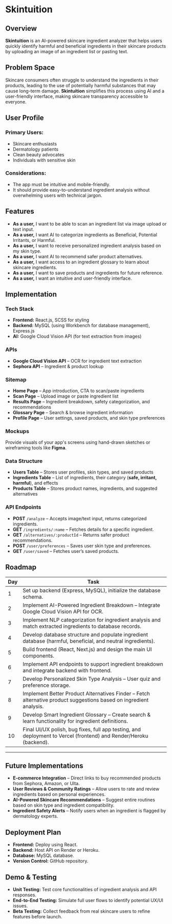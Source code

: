 # Skintuition

## Overview

**Skintuition** is an AI-powered skincare ingredient analyzer that helps users quickly identify harmful and beneficial ingredients in their skincare products by uploading an image of an ingredient list or pasting text.

## Problem Space

Skincare consumers often struggle to understand the ingredients in their products, leading to the use of potentially harmful substances that may cause long-term damage. **Skintuition** simplifies this process using AI and a user-friendly interface, making skincare transparency accessible to everyone.

## User Profile

### Primary Users:
- Skincare enthusiasts
- Dermatology patients
- Clean beauty advocates
- Individuals with sensitive skin

### Considerations:
- The app must be intuitive and mobile-friendly.
- It should provide easy-to-understand ingredient analysis without overwhelming users with technical jargon.

## Features

- **As a user,** I want to be able to scan an ingredient list via image upload or text input.
- **As a user,** I want AI to categorize ingredients as Beneficial, Potential Irritants, or Harmful.
- **As a user,** I want to receive personalized ingredient analysis based on my skin type.
- **As a user,** I want AI to recommend safer product alternatives.
- **As a user,** I want access to an ingredient glossary to learn about skincare ingredients.
- **As a user,** I want to save products and ingredients for future reference.
- **As a user,** I want an intuitive and user-friendly interface.

## Implementation

### Tech Stack

- **Frontend:** React.js, SCSS for styling
- **Backend:** MySQL (using Workbench for database management), Express.js
- **AI:** Google Cloud Vision API (for text extraction from images)

### APIs

- **Google Cloud Vision API** – OCR for ingredient text extraction
- **Sephora API** – Ingredient & product lookup

### Sitemap

- **Home Page** – App introduction, CTA to scan/paste ingredients
- **Scan Page** – Upload image or paste ingredient list
- **Results Page** – Ingredient breakdown, safety categorization, and recommendations
- **Glossary Page** – Search & browse ingredient information
- **Profile Page** – User settings, saved products, and skin type preferences

### Mockups

Provide visuals of your app's screens using hand-drawn sketches or wireframing tools like **Figma**.

### Data Structure

- **Users Table** – Stores user profiles, skin types, and saved products
- **Ingredients Table** – List of ingredients, their category (**safe, irritant, harmful**), and effects
- **Products Table** – Stores product names, ingredients, and suggested alternatives

### API Endpoints

- **POST** `/analyze` – Accepts image/text input, returns categorized ingredients.
- **GET** `/ingredients/:name` – Fetches details for a specific ingredient.
- **GET** `/alternatives/:productId` – Returns safer product recommendations.
- **POST** `/user/preferences` – Saves user skin type and preferences.
- **GET** `/user/saved` – Fetches user’s saved products.

## Roadmap

| Day | Task |
|-----|------|
| 1 | Set up backend (Express, MySQL), initialize the database schema. |
| 2 | Implement AI-Powered Ingredient Breakdown – Integrate Google Cloud Vision API for OCR. |
| 3 | Implement NLP categorization for ingredient analysis and match extracted ingredients to database records. |
| 4 | Develop database structure and populate ingredient database (harmful, beneficial, and neutral ingredients). |
| 5 | Build frontend (React, Next.js) and design the main UI components. |
| 6 | Implement API endpoints to support ingredient breakdown and integrate backend with frontend. |
| 7 | Develop Personalized Skin Type Analysis – User quiz and preference storage. |
| 8 | Implement Better Product Alternatives Finder – Fetch alternative product suggestions based on ingredient analysis. |
| 9 | Develop Smart Ingredient Glossary – Create search & learn functionality for ingredient definitions. |
| 10 | Final UI/UX polish, bug fixes, full app testing, and deployment to Vercel (frontend) and Render/Heroku (backend). |

---

## Future Implementations

- **E-commerce Integration** – Direct links to buy recommended products from Sephora, Amazon, or Ulta.
- **User Reviews & Community Ratings** – Allow users to rate and review ingredients based on personal experiences.
- **AI-Powered Skincare Recommendations** – Suggest entire routines based on skin type and ingredient compatibility.
- **Ingredient Safety Alerts** – Notify users when an ingredient is flagged by dermatology experts.

## Deployment Plan

- **Frontend:** Deploy using React.
- **Backend:** Host API on Render or Heroku.
- **Database:** MySQL database.
- **Version Control:** GitHub repository.

## Demo & Testing

- **Unit Testing:** Test core functionalities of ingredient analysis and API responses.
- **End-to-End Testing:** Simulate full user flows to identify potential UX/UI issues.
- **Beta Testing:** Collect feedback from real skincare users to refine features before launch.
